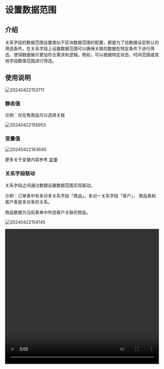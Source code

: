 # 设置数据范围

## 介绍
关系字段的数据范围设置类似于区块数据范围的配置，都是为了给数据设定默认的筛选条件。在关系字段上设置数据范围可以确保关联的数据在特定条件下进行筛选，使得数据展示更加符合需求和逻辑。例如，可以根据特定状态、时间范围或其他字段数值范围进行筛选。

## 使用说明

![20240422153711](https://nocobase-docs.oss-cn-beijing.aliyuncs.com/20240422153711.png)

### 静态值

示例：仅在售商品可以选择关联

![20240422155953](https://nocobase-docs.oss-cn-beijing.aliyuncs.com/20240422155953.png)

### 变量值

![20240422163640](https://nocobase-docs.oss-cn-beijing.aliyuncs.com/20240422163640.png)

更多关于变量内容参考 [变量](/handbook/ui/variables)

### 关系字段联动

关系字段之间通过数据设置数据范围实现联动。

示例：订单表中有多对多关系字段「商品」，多对一关系字段「客户」， 商品表和客户表是多对多的关系。

商品数据为当前表单中所选客户关联的商品。

![20240422154145](https://nocobase-docs.oss-cn-beijing.aliyuncs.com/20240422154145.png)

<video width="100%" height="440" controls>
      <source src="https://nocobase-docs.oss-cn-beijing.aliyuncs.com/20240422155351.mp4" type="video/mp4">
</video>